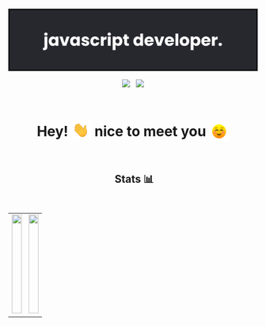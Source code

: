 
<img src="https://github.com/hawkeye359/hawkeye359/blob/c4871ba4cb91e03510c852bdf9db38c4103daff2/assets/banner.png"><br/>
<div align="center">
    <img src="https://custom-icon-badges.demolab.com/badge/views-215-red?style=for-the-badge&logo=eye"> &nbsp;
    <a href="https://twitter.com/hawkeye359">
        <img src="https://custom-icon-badges.demolab.com/badge/@hawkeye359-blue?style=for-the-badge&logo=twitter">
    </a>
</div><br/>
<h1 style="border-bottom: 0px;" ><div style="none" align="center"> Hey! <img src="assets/waving_hand.gif" style="height:40px; position: relative; top: 7px"> nice to meet you <img src="assets/smiling_face.gif" style="height:40px; position: relative; top: 10px"></div></h1><br/>
<h2 align="center">&nbsp;Stats 📊</h2> <br/>
<table style="border: none;">
    <tbody>
        <tr>
            <td style="border: none;"><img style="width: 100%; height: 200px;" src="https://github-readme-stats.vercel.app/api?username=hawkeye359&show_icons=true&bg_color=30,141317,444d7e,5c77c8&title_color=fff&text_color=fff"></td>
            <td><img style="width: 100%; height: 200px;" src="https://github-readme-stats.vercel.app/api/top-langs/?username=hawkeye359&layout=compact&bg_color=30,0ff1ce,904e95&title_color=fff&text_color=fff"</td>
        </tr>
    </tbody>
</table>


